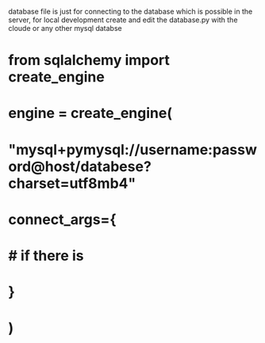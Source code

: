 database file is just for connecting to the database which is possible in the server, for local development create and edit the database.py with the cloude or any other mysql databse 

#

# from sqlalchemy import create_engine

# engine = create_engine(
#    "mysql+pymysql://username:password@host/databese?charset=utf8mb4"
#        connect_args={
#                           
#                           # if there is
#                                
#                           
#                       }
#
# )
#

